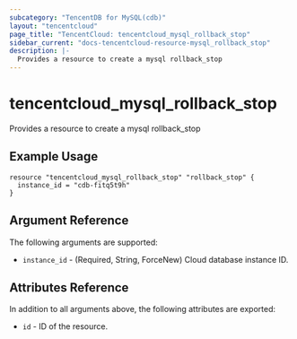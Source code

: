 ```yaml
---
subcategory: "TencentDB for MySQL(cdb)"
layout: "tencentcloud"
page_title: "TencentCloud: tencentcloud_mysql_rollback_stop"
sidebar_current: "docs-tencentcloud-resource-mysql_rollback_stop"
description: |-
  Provides a resource to create a mysql rollback_stop
---
```


# tencentcloud_mysql_rollback_stop

Provides a resource to create a mysql rollback_stop

## Example Usage

```hcl
resource "tencentcloud_mysql_rollback_stop" "rollback_stop" {
  instance_id = "cdb-fitq5t9h"
}
```

## Argument Reference

The following arguments are supported:

* `instance_id` - (Required, String, ForceNew) Cloud database instance ID.

## Attributes Reference

In addition to all arguments above, the following attributes are exported:

* `id` - ID of the resource.



